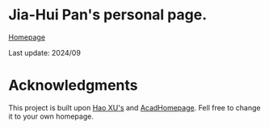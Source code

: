# Jia-Hui Pan's personal page.

[Homepage](https://kwpoon.github.io/)

Last update: 2024/09

# Acknowledgments

This project is built upon [Hao XU's](https://github.com/hxwork/hxwork.github.io) and [AcadHomepage](https://github.com/RayeRen/acad-homepage.github.io). Fell free to change it to your own homepage.
